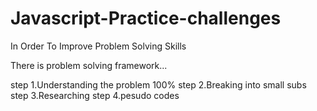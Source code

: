 # Javascript-Practice-challenges

In Order To Improve Problem Solving Skills

There is problem solving framework...

step 1.Understanding the problem 100%
step 2.Breaking into small subs
step 3.Researching
step 4.pesudo codes
